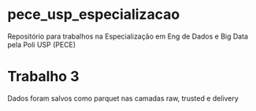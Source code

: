 # pece_usp_especializacao
Repositório para trabalhos na Especialização em Eng de Dados e Big Data pela Poli USP (PECE)


# Trabalho 3

Dados foram salvos como parquet nas camadas raw, trusted e delivery



